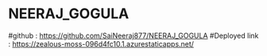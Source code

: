 # NEERAJ_GOGULA
#github : https://github.com/SaiNeeraj877/NEERAJ_GOGULA
#Deployed link : https://zealous-moss-096d4fc10.1.azurestaticapps.net/
